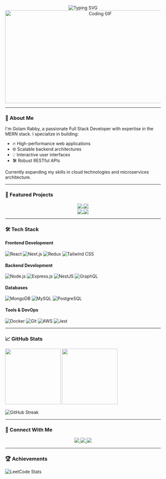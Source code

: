 <div align="center">
  <img src="https://readme-typing-svg.herokuapp.com?font=Fira+Code&pause=1000&color=08d461&center=true&vCenter=true&width=435&lines=Full+Stack+Developer;MERN+Stack+Specialist;Tech+Enthusiast;Problem+Solver" alt="Typing SVG" />
  <img src="https://user-images.githubusercontent.com/74038190/212749171-b84692a8-2b04-4e3b-93ca-ac14705da224.gif" width="600" height="300" alt="Coding GIF" />
</div>

---

### 🚀 About Me
I'm Golam Rabby, a passionate Full Stack Developer with expertise in the MERN stack. I specialize in building:
- 🔥 High-performance web applications
- 🌐 Scalable backend architectures
- 💡 Interactive user interfaces
- 🛠️ Robust RESTful APIs

Currently expanding my skills in cloud technologies and microservices architecture.

---

### 🚀 Featured Projects

<div align="center">
  <a href="https://github.com/Golam-Rabby821/full-stack-log-my-job-app">
    <img align="center" src="https://github-readme-stats.vercel.app/api/pin/?username=Golam-Rabby821&repo=full-stack-log-my-job-app&theme=dark" />
  </a>
  <a href="https://github.com/Golam-Rabby821/25-5-Clock">
    <img align="center" src="https://github-readme-stats.vercel.app/api/pin/?username=Golam-Rabby821&repo=25-5-Clock&theme=dark" />
  </a>
</div>

<div align="center">
  <a href="https://github.com/Golam-Rabby821/Markdown-Previewer">
    <img align="center" src="https://github-readme-stats.vercel.app/api/pin/?username=Golam-Rabby821&repo=Markdown-Previewer&theme=dark" />
  </a>
  <a href="https://github.com/Golam-Rabby821/Random-Quote-Generator">
    <img align="center" src="https://github-readme-stats.vercel.app/api/pin/?username=Golam-Rabby821&repo=Random-Quote-Generator&theme=dark" />
  </a>
</div>

---

### 🛠️ Tech Stack

#### **Frontend Development**
![React](https://img.shields.io/badge/-React-61DAFB?logo=react&logoColor=black&style=for-the-badge)
![Next.js](https://img.shields.io/badge/-Next.js-000000?logo=nextdotjs&style=for-the-badge)
![Redux](https://img.shields.io/badge/-Redux-764ABC?logo=redux&style=for-the-badge)
![Tailwind CSS](https://img.shields.io/badge/-Tailwind_CSS-06B6D4?logo=tailwindcss&style=for-the-badge)

#### **Backend Development**
![Node.js](https://img.shields.io/badge/-Node.js-339933?logo=nodedotjs&style=for-the-badge)
![Express.js](https://img.shields.io/badge/-Express.js-000000?logo=express&style=for-the-badge)
![NestJS](https://img.shields.io/badge/-NestJS-E0234E?logo=nestjs&style=for-the-badge)
![GraphQL](https://img.shields.io/badge/-GraphQL-E10098?logo=graphql&style=for-the-badge)

#### **Databases**
![MongoDB](https://img.shields.io/badge/-MongoDB-47A248?logo=mongodb&style=for-the-badge)
![MySQL](https://img.shields.io/badge/-MySQL-4479A1?logo=mysql&style=for-the-badge)
![PostgreSQL](https://img.shields.io/badge/-PostgreSQL-4169E1?logo=postgresql&style=for-the-badge)

#### **Tools & DevOps**
![Docker](https://img.shields.io/badge/-Docker-2496ED?logo=docker&style=for-the-badge)
![Git](https://img.shields.io/badge/-Git-F05032?logo=git&style=for-the-badge)
![AWS](https://img.shields.io/badge/-AWS-232F3E?logo=amazonaws&style=for-the-badge)
![Jest](https://img.shields.io/badge/-Jest-C21325?logo=jest&style=for-the-badge)

---

### 📈 GitHub Stats
<div align="left">
  <img height="180em" src="https://github-readme-stats.vercel.app/api?username=Golam-Rabby821&show_icons=true&theme=dark&include_all_commits=true&count_private=true"/>
  <img height="180em" src="https://github-readme-stats.vercel.app/api/top-langs/?username=Golam-Rabby821&layout=compact&langs_count=8&theme=dark"/>
</div>

![GitHub Streak](https://streak-stats.demolab.com?user=Golam-Rabby821&theme=dark)

---

### 🤝 Connect With Me
<p align="center">
  <a href="https://www.linkedin.com/in/golamrabby-" target="_blank">
    <img src="https://img.shields.io/badge/LinkedIn-0077B5?style=for-the-badge&logo=linkedin&logoColor=white"/>
  </a>
  <a href="mailto:golamrabby821@gmail.com">
    <img src="https://img.shields.io/badge/Email-D14836?style=for-the-badge&logo=gmail&logoColor=white"/>
  </a>
  <a href="https://leetcode.com/u/alter_ego60/" target="_blank">
    <img src="https://img.shields.io/badge/LeetCode-FFA116?style=for-the-badge&logo=leetcode&logoColor=black"/>
  </a>
</p>

---

### 🏆 Achievements
![LeetCode Stats](https://leetcard.jacoblin.cool/alter_ego60?theme=dark&font=ABeeZee)
